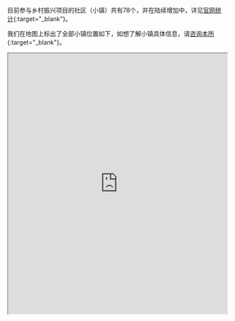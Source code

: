 
目前参与乡村振兴项目的社区（小镇）共有78个，并在陆续增加中，详见[官网统计](https://www.alberta.ca/aaip-rural-renewal-stream-community-designation){:target="_blank"}。

我们在地图上标出了全部小镇位置如下，如想了解小镇具体信息，请[咨询本所](/){:target="_blank"}。

<iframe src="https://www.google.com/maps/d/embed?mid=1H5Uxl3NQpd_-tLbE0pSb2qyfTH722RA&ehbc=2E312F&noprof=1" width="100%" height="600"></iframe>
